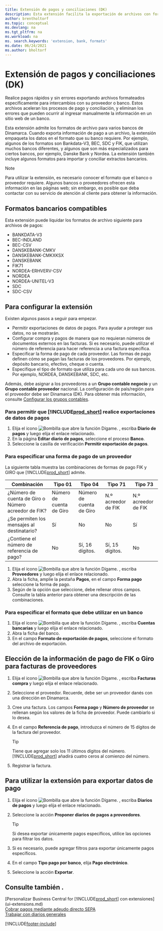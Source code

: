 ```yaml
---
title: Extensión de pagos y conciliaciones (DK)
description: Esta extensión facilita la exportación de archivos con formato predefinido para cumplir con los requisitos del banco para envíos electrónicos.
author: brentholtorf
ms.topic: conceptual
ms.devlang: na
ms.tgt_pltfrm: na
ms.workload: na
ms. search.keywords: 'extension, bank, formats'
ms.date: 06/24/2021
ms.author: bholtorf
---
```


# <a name="the-payments-and-reconciliations-dk-extension"></a><a name="the-payments-and-reconciliations-dk-extension"></a>Extensión de pagos y conciliaciones (DK)

Realice pagos rápidos y sin errores exportando archivos formateados específicamente para intercambios con su proveedor o banco. Estos archivos aceleran los procesos de pago y conciliación, y eliminan los errores que pueden ocurrir al ingresar manualmente la información en un sitio web de un banco.  

Esta extensión admite los formatos de archivo para varios bancos de Dinamarca. Cuando exporta información de pago a un archivo, la extensión empaqueta los datos en el formato que su banco requiere. Por ejemplo, algunos de los formatos son Bankdata-V3, BEC, SDC y FIK, que utilizan muchos bancos diferentes, y algunos que son más especializados para ciertos bancos, por ejemplo, Danske Bank y Nordea. La extensión también incluye algunos formatos para importar y conciliar extractos bancarios.  

> [!Note]
> Para utilizar la extensión, es necesario conocer el formato que el banco o proveedor requiere. Algunos bancos o proveedores ofrecen esta información en las páginas web; sin embargo, es posible que deba contactar con su servicio de atención al cliente para obtener la información.  

## <a name="supported-bank-formats"></a><a name="supported-bank-formats"></a>Formatos bancarios compatibles
Esta extensión puede liquidar los formatos de archivo siguiente para archivos de pagos:  

* BANKDATA-V3  
* BEC-INDLAND  
* BEC-CSV  
* DANSKEBANK-CMKV  
* DANSKEBANK-CMKXKSX  
* DANSKEBANK  
* FIK71  
* NORDEA-ERHVERV-CSV  
* NORDEA  
* NORDEA-UNITEL-V3  
* SDC  
* SDC-CSV  

## <a name="to-set-up-the-extension"></a><a name="to-set-up-the-extension"></a>Para configurar la extensión

Existen algunos pasos a seguir para empezar.  

* Permitir exportaciones de datos de pagos. Para ayudar a proteger sus datos, no se mostrarán.  
* Configurar compra y pagos de manera que no requieran números de documentos externos en las facturas. Si es necesario, puede utilizar el número de referencia para hacer referencia a una factura específica.  
* Especificar la forma de pago de cada proveedor. Las formas de pago definen cómo se pagan las facturas de los proveedores. Por ejemplo, depósito bancario, efectivo, cheque o cuenta.  
* Especifique el tipo de formato que utiliza para cada uno de sus bancos. Por ejemplo, NORDEA, DANSKEBANK, SDC, etc.  

Además, debe asignar a los proveedores a un **Grupo contable negocio** y un **Grupo contable proveedor** nacional. La configuración de país/región para el proveedor debe ser Dinamarca (DK). Para obtener más información, consulte [Configurar los grupos contables](finance-posting-groups.md).  

### <a name="to-allow--to-export-payment-data"></a><a name="to-allow--to-export-payment-data"></a>Para permitir que [!INCLUDE[prod_short](includes/prod_short.md)] realice exportaciones de datos de pagos

1. Elija el icono ![Bombilla que abre la función Dígame.](media/ui-search/search_small.png "Dígame qué desea hacer") , escriba **Diario de pagos** y luego elija el enlace relacionado.  
2. En la página **Editar diario de pagos**, seleccione el proceso **Banco**.  
3. Seleccione la casilla de verificación **Permitir exportación de pagos**.  

### <a name="to-specify-a-payment-method-for-a-vendor"></a><a name="to-specify-a-payment-method-for-a-vendor"></a>Para especificar una forma de pago de un proveedor

La siguiente tabla muestra las combinaciones de formas de pago FIK y GIRO que [!INCLUDE[prod_short](includes/prod_short.md)] admite.

|Combinación|Tipo 01 | Tipo 04 | Tipo 71 | Tipo 73 |
|----|--------|---------|---------|---------|
|¿Número de cuenta de Giro o Número acreedor de FIK? | Número de cuenta de Giro | Número de cuenta de Giro | N.º acreedor de FIK | N.º acreedor de FIK|
|¿Se permiten los mensajes al destinatario? | Sí |No |No | Sí |
|¿Contiene el número de referencia de pago? | No | Sí, 16 dígitos. | Sí, 15 dígitos. | No|

1. Elija el icono ![Bombilla que abre la función Dígame.](media/ui-search/search_small.png "Dígame qué desea hacer") , escriba **Proveedores** y luego elija el enlace relacionado.  
2. Abra la ficha, amplíe la pestaña **Pagos**, en el campo **Forma pago** seleccione la forma de pago.  
3. Según de la opción que seleccione, debe rellenar otros campos. Consulte la tabla anterior para obtener una descripción de las combinaciones.  

### <a name="to-specify-the-format-to-use-for-a-bank-account"></a><a name="to-specify-the-format-to-use-for-a-bank-account"></a>Para especificar el formato que debe utilizar en un banco

1. Elija el icono ![Bombilla que abre la función Dígame.](media/ui-search/search_small.png "Dígame qué desea hacer") , escriba **Cuentas bancarias** y luego elija el enlace relacionado.  
2. Abra la ficha del banco.  
3. En el campo **Formato de exportación de pagos**, seleccione el formato del archivo de exportación.  

## <a name="choosing-the-fik-or-giro-payment-information-for-vendor-invoices"></a><a name="choosing-the-fik-or-giro-payment-information-for-vendor-invoices"></a>Elección de la información de pago de FIK o Giro para facturas de proveedores

1. Elija el icono ![Bombilla que abre la función Dígame.](media/ui-search/search_small.png "Dígame qué desea hacer") , escriba **Facturas compra** y luego elija el enlace relacionado.
2. Seleccione el proveedor. Recuerde, debe ser un proveedor danés con una dirección en Dinamarca.
3. Cree una factura. Los campos **Forma pago** y **Número de proveedor** se rellenan según los valores de la ficha de proveedor. Puede cambiarlo si lo desea.
4. En el campo **Referencia de pago**, introduzca el número de 15 dígitos de la factura del proveedor.  

    > [!Tip]
    > Tiene que agregar solo los 11 últimos dígitos del número. [!INCLUDE[prod_short](includes/prod_short.md)] añadirá cuatro ceros al comienzo del número.  

5. Registrar la factura.

## <a name="to-use-the-extension-to-export-payment-data"></a><a name="to-use-the-extension-to-export-payment-data"></a>Para utilizar la extensión para exportar datos de pago

1. Elija el icono ![Bombilla que abre la función Dígame.](media/ui-search/search_small.png "Dígame qué desea hacer") , escriba **Diarios de pagos** y luego elija el enlace relacionado.  
2. Seleccione la acción **Proponer diarios de pagos a proveedores**.  

    > [!Tip]
    > Si desea exportar únicamente pagos específicos, utilice las opciones para filtrar los datos.  

3. Si es necesario, puede agregar filtros para exportar únicamente pagos específicos.  
4. En el campo **Tipo pago por banco**, elija **Pago electrónico**.  
5. Seleccione la acción **Exportar**.  

## <a name="see-also"></a><a name="see-also"></a>Consulte también .

[Personalizar Business Central for [!INCLUDE[prod_short](includes/prod_short.md)] con extensiones](ui-extensions.md)  
[Cobrar pagos mediante adeudo directo SEPA](finance-collect-payments-with-sepa-direct-debit.md)  
[Trabajar con diarios generales](ui-work-general-journals.md)  


[!INCLUDE[footer-include](includes/footer-banner.md)]
